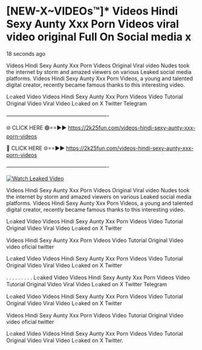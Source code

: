 # [NEW-X~VIDEOs™]* Videos Hindi Sexy Aunty Xxx Porn Videos viral video original Full On Social media x

18 seconds ago

Videos Hindi Sexy Aunty Xxx Porn Videos Original Viral video Nudes took the internet by storm and amazed viewers on various Leaked social media platforms. Videos Hindi Sexy Aunty Xxx Porn Videos, a young and talented digital creator, recently became famous thanks to this interesting video.

L𝚎aked Video Videos Hindi Sexy Aunty Xxx Porn Videos Video Tutorial Original Video Viral Video L𝚎aked on X Twitter Telegram

———————————————————-

🌐 CLICK HERE 🟢==►► https://2k25fun.com/videos-hindi-sexy-aunty-xxx-porn-videos

🔴 CLICK HERE 🌐==►► https://2k25fun.com/videos-hindi-sexy-aunty-xxx-porn-videos

———————————————————-

[![Watch Leaked Video](https://miro.medium.com/v2/resize:fit:828/format:webp/1*cilzJN44JGOrTw9NJCrNHA.gif "Watch Leaked Video")](https://2k25fun.com/videos-hindi-sexy-aunty-xxx-porn-videos)

Videos Hindi Sexy Aunty Xxx Porn Videos Original Viral video Nudes took the internet by storm and amazed viewers on various Leaked social media platforms. Videos Hindi Sexy Aunty Xxx Porn Videos, a young and talented digital creator, recently became famous thanks to this interesting video.

L𝚎aked Video Videos Hindi Sexy Aunty Xxx Porn Videos Video Tutorial Original Video Viral Video L𝚎aked on X Twitter

Videos Hindi Sexy Aunty Xxx Porn Videos Video Tutorial Original Video video oficial twitter

L𝚎aked Video Videos Hindi Sexy Aunty Xxx Porn Videos Video Tutorial Original Video Viral Video L𝚎aked on X Twitter

. . . . . . . . . L𝚎aked Video Videos Hindi Sexy Aunty Xxx Porn Videos Video Tutorial Original Video Viral Video L𝚎aked on X Twitter Telegram

L𝚎aked Video Videos Hindi Sexy Aunty Xxx Porn Videos Video Tutorial Original Video Viral Video L𝚎aked on X Twitter

Videos Hindi Sexy Aunty Xxx Porn Videos Video Tutorial Original Video video oficial twitter

L𝚎aked Video Videos Hindi Sexy Aunty Xxx Porn Videos Video Tutorial Original Video Viral Video L𝚎aked on X Twitter.